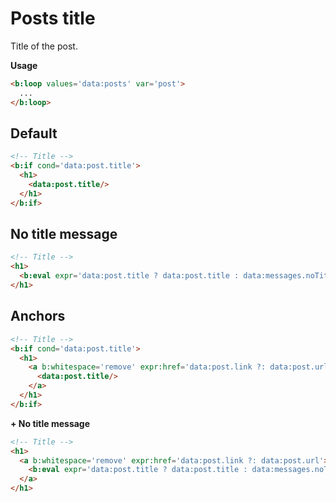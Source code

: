 <!--
@@@title:Posts title@@@
@@@section:Snippets@@@
-->

# Posts title

Title of the post.

**Usage**

```html
<b:loop values='data:posts' var='post'>
  ...
</b:loop>
```


## Default

```html
<!-- Title -->
<b:if cond='data:post.title'>
  <h1>
    <data:post.title/>
  </h1>
</b:if>
```


## No title message

```html
<!-- Title -->
<h1>
  <b:eval expr='data:post.title ? data:post.title : data:messages.noTitle'/>
</h1>
```


## Anchors

```html
<!-- Title -->
<b:if cond='data:post.title'>
  <h1>
    <a b:whitespace='remove' expr:href='data:post.link ?: data:post.url'>
      <data:post.title/>
    </a>
  </h1>
</b:if>
```

**+ No title message**

```html
<!-- Title -->
<h1>
  <a b:whitespace='remove' expr:href='data:post.link ?: data:post.url'>
    <b:eval expr='data:post.title ? data:post.title : data:messages.noTitle'/>
  </a>
</h1>
```
